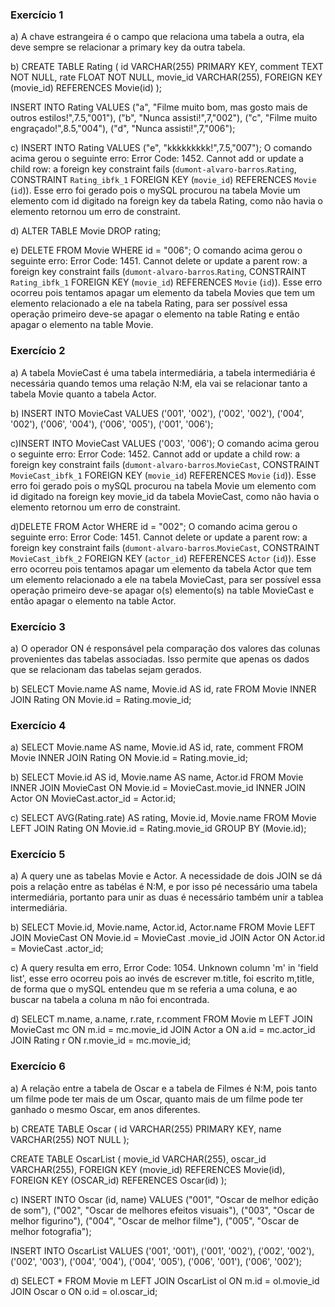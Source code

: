 ### Exercício 1

a) A chave estrangeira é o campo que relaciona uma tabela a outra, ela deve sempre se relacionar a primary key da outra tabela.

b) CREATE TABLE Rating (
	id VARCHAR(255) PRIMARY KEY,
    comment TEXT NOT NULL,
	rate FLOAT NOT NULL,
    movie_id VARCHAR(255),
    FOREIGN KEY (movie_id) REFERENCES Movie(id)
);

INSERT INTO Rating VALUES
("a", "Filme muito bom, mas gosto mais de outros estilos!",7.5,"001"),
("b", "Nunca assisti!",7,"002"),
("c", "Filme muito engraçado!",8.5,"004"),
("d", "Nunca assisti!",7,"006");

c) INSERT INTO Rating VALUES
("e", "kkkkkkkkk!",7.5,"007");
O comando acima gerou o seguinte erro: Error Code: 1452. Cannot add or update a child row: a foreign key constraint fails (`dumont-alvaro-barros`.`Rating`, CONSTRAINT `Rating_ibfk_1` FOREIGN KEY (`movie_id`) REFERENCES `Movie` (`id`)). Esse erro foi gerado pois o mySQL procurou na tabela Movie um elemento com id digitado na foreign key da tabela Rating, como não havia o elemento retornou um erro de constraint.

d) ALTER TABLE Movie 
DROP rating;

e) DELETE FROM Movie
WHERE id = "006";
O comando acima gerou o seguinte erro: Error Code: 1451. Cannot delete or update a parent row: a foreign key constraint fails (`dumont-alvaro-barros`.`Rating`, CONSTRAINT `Rating_ibfk_1` FOREIGN KEY (`movie_id`) REFERENCES `Movie` (`id`)). Esse erro ocorreu pois tentamos apagar um elemento da tabela Movies que tem um elemento relacionado a ele na tabela Rating, para ser possível essa operação primeiro deve-se apagar o elemento na table Rating e então apagar o elemento na table Movie.

### Exercício 2

a) A tabela MovieCast é uma tabela intermediária, a tabela intermediária é necessária quando temos uma relação N:M, ela vai se relacionar tanto a tabela Movie quanto a tabela Actor.

b) INSERT INTO MovieCast VALUES
('001', '002'), ('002', '002'), ('004', '002'), ('006', '004'), 
('006', '005'), ('001', '006');

c)INSERT INTO MovieCast VALUES
('003', '006');
O comando acima gerou o seguinte erro:  Error Code: 1452. Cannot add or update a child row: a foreign key constraint fails (`dumont-alvaro-barros`.`MovieCast`, CONSTRAINT `MovieCast_ibfk_1` FOREIGN KEY (`movie_id`) REFERENCES `Movie` (`id`)). Esse erro foi gerado pois o mySQL procurou na tabela Movie um elemento com id digitado na foreign key movie_id da tabela MovieCast, como não havia o elemento retornou um erro de constraint.

d)DELETE FROM Actor
WHERE id = "002";
O comando acima gerou o seguinte erro: Error Code: 1451. Cannot delete or update a parent row: a foreign key constraint fails (`dumont-alvaro-barros`.`MovieCast`, CONSTRAINT `MovieCast_ibfk_2` FOREIGN KEY (`actor_id`) REFERENCES `Actor` (`id`)). Esse erro ocorreu pois tentamos apagar um elemento da tabela Actor que tem um elemento relacionado a ele na tabela MovieCast, para ser possível essa operação primeiro deve-se apagar o(s) elemento(s) na table MovieCast e então apagar o elemento na table Actor.

### Exercício 3

a) O operador ON é responsável pela comparação dos valores das colunas provenientes das tabelas associadas. Isso permite que apenas os dados que se relacionam das tabelas sejam gerados.

b) SELECT Movie.name AS name, Movie.id AS id, rate
FROM Movie 
INNER JOIN Rating 
ON Movie.id = Rating.movie_id;

### Exercício 4

a) SELECT Movie.name AS name, Movie.id AS id, rate, comment
FROM Movie 
INNER JOIN Rating 
ON Movie.id = Rating.movie_id;

b) SELECT Movie.id AS id, Movie.name AS name, Actor.id
FROM Movie 
INNER JOIN MovieCast 
ON Movie.id = MovieCast.movie_id
INNER JOIN Actor
ON MovieCast.actor_id = Actor.id;

c) SELECT AVG(Rating.rate) AS rating, Movie.id, Movie.name FROM Movie
LEFT JOIN Rating ON Movie.id = Rating.movie_id
GROUP BY (Movie.id);

### Exercício 5

a) A query une as tabelas Movie e Actor. A necessidade de dois JOIN se dá pois a relação entre as tabélas é N:M, e por isso pé necessário uma tabela intermediária, portanto para unir as duas é necessário também unir a tablea intermediária.

b) SELECT Movie.id, Movie.name, Actor.id, Actor.name
FROM Movie
LEFT JOIN MovieCast 
ON Movie.id = MovieCast .movie_id
JOIN Actor 
ON Actor.id = MovieCast .actor_id;

c) A query resulta em erro, Error Code: 1054. Unknown column 'm' in 'field list', esse erro ocorreu pois ao invés de escrever m.title, foi escrito m,title, de forma que o mySQL entendeu que m se referia a uma coluna, e ao buscar na tabela a coluna m não foi encontrada.

d) SELECT m.name, a.name, r.rate, r.comment
FROM Movie m
LEFT JOIN MovieCast mc 
ON m.id = mc.movie_id
JOIN Actor a 
ON a.id = mc.actor_id
JOIN Rating r 
ON r.movie_id = mc.movie_id;

### Exercício 6

a) A relação entre a tabela de Oscar e a tabela de Filmes é N:M, pois tanto um filme pode ter mais de um Oscar, quanto mais de um filme pode ter ganhado o mesmo Oscar, em anos diferentes.

b) CREATE TABLE Oscar (
	id VARCHAR(255) PRIMARY KEY,
  name VARCHAR(255) NOT NULL
);

CREATE TABLE OscarList (
	movie_id VARCHAR(255),
	oscar_id VARCHAR(255),
    FOREIGN KEY (movie_id) REFERENCES Movie(id),
    FOREIGN KEY (OSCAR_id) REFERENCES Oscar(id)
);

c) INSERT INTO Oscar (id, name)
VALUES
("001", "Oscar de melhor edição de som"),
("002", "Oscar de melhores efeitos visuais"),
("003", "Oscar de melhor figurino"),
("004", "Oscar de melhor filme"),
("005", "Oscar de melhor fotografia");

INSERT INTO OscarList VALUES
('001', '001'), ('001', '002'), ('002', '002'), ('002', '003'), 
('004', '004'), ('004', '005'), ('006', '001'), ('006', '002');

d) SELECT *
FROM Movie m
LEFT JOIN OscarList ol 
ON m.id = ol.movie_id
JOIN Oscar o
ON o.id = ol.oscar_id;